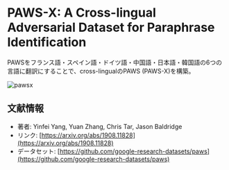# PAWS-X: A Cross-lingual Adversarial Dataset for Paraphrase Identification

PAWSをフランス語・スペイン語・ドイツ語・中国語・日本語・韓国語の6つの言語に翻訳にすることで、cross-lingualのPAWS (PAWS-X)を構築。

![pawsx](https://user-images.githubusercontent.com/53220859/66267647-92e46900-e86e-11e9-97c8-3b28579597b3.png)



## 文献情報

- 著者: Yinfei Yang, Yuan Zhang, Chris Tar, Jason Baldridge
- リンク: [https://arxiv.org/abs/1908.11828](https://arxiv.org/abs/1908.11828)
- データセット: [https://github.com/google-research-datasets/paws](https://github.com/google-research-datasets/paws)




